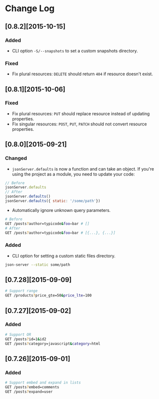 # Change Log

## [0.8.2][2015-10-15]

### Added

* CLI option `-S/--snapshots` to set a custom snapshots directory.

### Fixed

* Fix plural resources: `DELETE` should return `404` if resource doesn't exist.

## [0.8.1][2015-10-06]

### Fixed

* Fix plural resources: `PUT` should replace resource instead of updating properties.
* Fix singular resources: `POST`, `PUT`, `PATCH` should not convert resource properties.

## [0.8.0][2015-09-21]

### Changed

* `jsonServer.defaults` is now a function and can take an object.
If you're using the project as a module, you need to update your code:

```js
// Before
jsonServer.defaults
// After
jsonServer.defaults()
jsonServer.defaults({ static: '/some/path'})
```

* Automatically ignore unknown query parameters.

```bash
# Before
GET /posts?author=typicode&foo=bar # []
# After
GET /posts?author=typicode&foo=bar # [{...}, {...}]
```

### Added

* CLI option for setting a custom static files directory.

```bash
json-server --static some/path
```

## [0.7.28][2015-09-09]

```bash
# Support range
GET /products?price_gte=50&price_lte=100
```

## [0.7.27][2015-09-02]

### Added

```bash
# Support OR
GET /posts?id=1&id2
GET /posts?category=javascript&category=html
```

## [0.7.26][2015-09-01]

### Added

```bash
# Support embed and expand in lists
GET /posts?embed=comments
GET /posts?expand=user
```
